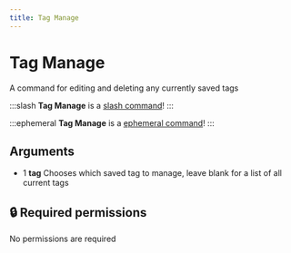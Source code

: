 ```yaml
---
title: Tag Manage
---
```

# Tag Manage

A command for editing and deleting any currently saved tags

:::slash
**Tag Manage** is a [slash command](/commands/info/slash/)!
:::

:::ephemeral
**Tag Manage** is a [ephemeral command](/commands/info/ephemeral)!
:::

## Arguments

- 1 **tag**
    Chooses which saved tag to manage, leave blank for a list of all current tags

## 🔒 Required permissions

No permissions are required